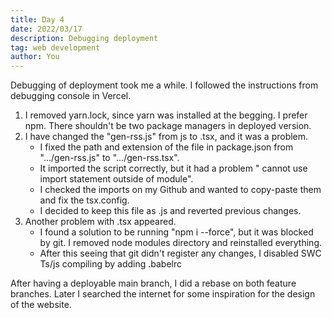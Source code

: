 ```yaml
---
title: Day 4
date: 2022/03/17
description: Debugging deployment
tag: web development
author: You
---
```


Debugging of deployment took me a while. I followed the instructions from debugging console in Vercel.
1.  I removed yarn.lock, since yarn was installed at the begging. I prefer npm. There shouldn't be two package managers in deployed version.
2. I have changed the "gen-rss.js" from js to .tsx, and it was a problem.
    - I fixed the path and extension of the file in package.json from ".../gen-rss.js" to ".../gen-rss.tsx".
    - It imported the script correctly, but it had a problem " cannot use import statement outside of module".
    - I checked the imports on my Github and wanted to copy-paste them and fix the tsx.config.
    - I decided to keep this file as .js and reverted previous changes.
3. Another problem with .tsx appeared. 
    - I found a solution to be running "npm i --force", but it was blocked by git. I removed node modules directory and reinstalled everything.
    - After this seeing that git didn't register any changes, I disabled SWC Ts/js compiling by adding .babelrc

After having a deployable main branch, I did a rebase on both feature branches. Later I searched the internet for some inspiration for the design of the website.